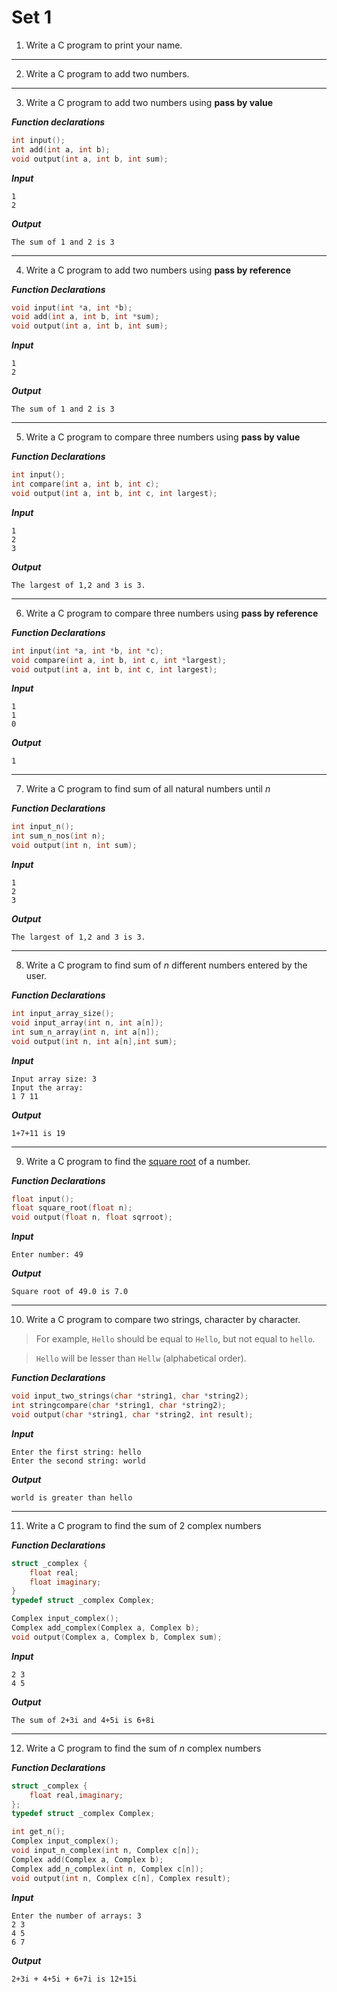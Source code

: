 
# Set 1

1. Write a C program to print your name.

---

2. Write a C program to add two numbers.

---

3. Write a C program to add two numbers using **pass by value**

***Function declarations***

```c
int input();
int add(int a, int b);
void output(int a, int b, int sum);
```

***Input***

```
1
2
```

***Output***

```
The sum of 1 and 2 is 3
```

---

4. Write a C program to add two numbers using **pass by reference**

***Function Declarations***

```c
void input(int *a, int *b);
void add(int a, int b, int *sum);
void output(int a, int b, int sum);
```

***Input***

```
1
2
```

***Output***

```
The sum of 1 and 2 is 3
```

---

5. Write a C program to compare three numbers using **pass by value**

***Function Declarations***

```c
int input();
int compare(int a, int b, int c);
void output(int a, int b, int c, int largest);
```

***Input***

```
1
2
3
```

***Output***

```
The largest of 1,2 and 3 is 3.
```


---

6. Write a C program to compare three numbers using **pass by reference**

***Function Declarations***

```c
int input(int *a, int *b, int *c);
void compare(int a, int b, int c, int *largest);
void output(int a, int b, int c, int largest);
```

***Input***

```
1
1
0
```

***Output***

```
1
```

---


7. Write a C program to find sum of all natural numbers until _n_

***Function Declarations***

```c
int input_n();
int sum_n_nos(int n);
void output(int n, int sum);
```

***Input***
```
1
2
3
```


***Output***
```
The largest of 1,2 and 3 is 3.
```

---

8. Write a C program to find sum of _n_ different numbers entered by the user.

***Function Declarations***

```c
int input_array_size();
void input_array(int n, int a[n]);
int sum_n_array(int n, int a[n]);
void output(int n, int a[n],int sum);
```

***Input***
```
Input array size: 3
Input the array:
1 7 11
```

***Output***
```
1+7+11 is 19
```

---

9. Write a C program to find the [square root](https://en.wikipedia.org/wiki/Methods_of_computing_square_roots#Babylonian_method) of a number.

***Function Declarations***
```c
float input();
float square_root(float n);
void output(float n, float sqrroot);
```

***Input***
```
Enter number: 49
```

***Output***
```
Square root of 49.0 is 7.0
```

---

10. Write a C program to compare two strings, character by character.

> For example, `Hello` should be equal to `Hello`, but not equal to `hello`.

> `Hello` will be lesser than `Hellw` (alphabetical order).

***Function Declarations***

```c
void input_two_strings(char *string1, char *string2);
int stringcompare(char *string1, char *string2);
void output(char *string1, char *string2, int result);
```

***Input***
```
Enter the first string: hello
Enter the second string: world
```

***Output***
```
world is greater than hello
```

---

11. Write a C program to find the sum of 2 complex numbers

***Function Declarations***
```c
struct _complex {
	float real;
	float imaginary;
}
typedef struct _complex Complex;

Complex input_complex();
Complex add_complex(Complex a, Complex b);
void output(Complex a, Complex b, Complex sum);
```

***Input***
```
2 3
4 5
```

***Output***
```
The sum of 2+3i and 4+5i is 6+8i
```
---

12. Write a C program to find the sum of _n_ complex numbers

***Function Declarations***
```c
struct _complex {
	float real,imaginary;
};
typedef struct _complex Complex;

int get_n();
Complex input_complex();
void input_n_complex(int n, Complex c[n]);
Complex add(Complex a, Complex b);
Complex add_n_complex(int n, Complex c[n]);
void output(int n, Complex c[n], Complex result);
```

***Input***
 ```
Enter the number of arrays: 3
2 3
4 5
6 7
```
***Output***
```
2+3i + 4+5i + 6+7i is 12+15i
```

